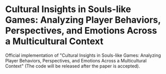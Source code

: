 # Cultural Insights in Souls-like Games: Analyzing Player Behaviors, Perspectives, and Emotions Across a Multicultural Context
Official implementation of "Cultural Insights in Souls-like Games: Analyzing Player Behaviors, Perspectives, and Emotions Across a Multicultural Context" (The code will be released after the paper is accepted).
